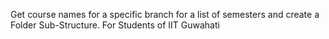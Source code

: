 Get course names for a specific branch for a list of semesters and create a Folder Sub-Structure. For Students of IIT Guwahati
